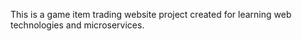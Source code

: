 This is a game item trading website project created for learning web technologies and microservices. 
